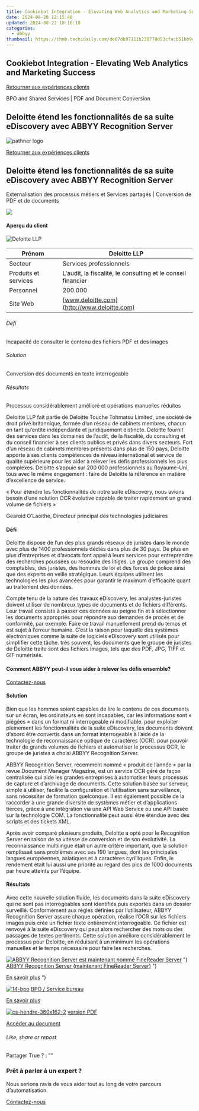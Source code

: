 ```yaml
---
title: Cookiebot Integration - Elevating Web Analytics and Marketing Success
date: 2024-08-20 12:15:40
updated: 2024-08-22 10:16:18
categories:
  - abbyy
thumbnail: https://thmb.techidaily.com/de67db97111b230778d53cfacb51bb9c7a1356b2082aff96997373a5633f37e3.jpg
---
```


## Cookiebot Integration - Elevating Web Analytics and Marketing Success

[Retourner aux expériences clients](https://tools.techidaily.com/abbyy/products/)

BPO and Shared Services | PDF and Document Conversion

## Deloitte étend les fonctionnalités de sa suite eDiscovery avec ABBYY Recognition Server

![pathner logo](https://content.abbyy.com/-/media/project/abbyy/abbyy/logos-white/fr/93416.png?h=40&iar=0&w=120)

[Retourner aux expériences clients](https://tools.techidaily.com/abbyy/products/)

## Deloitte étend les fonctionnalités de sa suite eDiscovery avec ABBYY Recognition Server

Externalisation des processus métiers et Services partagés | Conversion de PDF et de documents 

![](https://static1.abbyy.com/abbyycommedia/15274/cs-deloitte-556x303-2.jpg) 

#### Aperçu du client

![Deloitte LLP](https://static3.abbyy.com/abbyycommedia/14693/logo-deloitte-new-162x30.svg) 

| Prénom               | Deloitte LLP                                                 |
| -------------------- | ------------------------------------------------------------ |
| Secteur              | Services professionnels                                      |
| Produits et services | L'audit, la fiscalité, le consulting et le conseil financier |
| Personnel            | 200.000                                                      |
| Site Web             | [www.deloitte.com](http://www.deloitte.com)                  |

###### Défi

Incapacité de consulter le contenu des fichiers PDF et des images

###### Solution

Conversion des documents en texte interrogeable

###### Résultats

Processus considérablement amélioré et opérations manuelles réduites

Deloitte LLP fait partie de Deloitte Touche Tohmatsu Limited, une société de droit privé britannique, formée d’un réseau de cabinets membres, chacun en tant qu’entité indépendante et juridiquement distincte. Deloitte fournit des services dans les domaines de l’audit, de la fiscalité, du consulting et du conseil financier à ses clients publics et privés dans divers secteurs. Fort d’un réseau de cabinets membres présents dans plus de 150 pays, Deloitte apporte à ses clients compétences de niveau international et service de qualité supérieure pour les aider à relever les défis professionnels les plus complexes. Deloitte s’appuie sur 200 000 professionnels au Royaume-Uni, tous avec le même engagement : faire de Deloitte la référence en matière d’excellence de service.

 « Pour étendre les fonctionnalités de notre suite eDiscovery, nous avions besoin d’une solution OCR évolutive capable de traiter rapidement un grand volume de fichiers »

 Gearoid O’Laoithe, Directeur principal des technologies judiciaires

#### Défi

Deloitte dispose de l’un des plus grands réseaux de juristes dans le monde avec plus de 1400 professionnels dédiés dans plus de 30 pays. De plus en plus d’entreprises et d’avocats font appel à leurs services pour entreprendre des recherches poussées ou résoudre des litiges. Le groupe comprend des comptables, des juristes, des hommes de loi et des forces de police ainsi que des experts en veille stratégique. Leurs équipes utilisent les technologies les plus avancées pour garantir le maximum d’efficacité quant au traitement des données.

Compte tenu de la nature des travaux eDiscovery, les analystes-juristes doivent utiliser de nombreux types de documents et de fichiers différents. Leur travail consiste à passer ces données au peigne fin et à sélectionner les documents appropriés pour répondre aux demandes de procès et de conformité, par exemple. Faire ce travail manuellement prend du temps et est sujet à l’erreur humaine. C’est la raison pour laquelle des systèmes électroniques comme la suite de logiciels eDiscovery sont utilisés pour simplifier cette tâche. très souvent, les documents que le groupe de juristes de Deloitte traite sont des fichiers images, tels que des PDF, JPG, TIFF et GIF numérisés.

#### Comment ABBYY peut-il vous aider à relever les défis ensemble?

[Contactez-nous](https://tools.techidaily.com/abbyy/products/) 

#### Solution

Bien que les hommes soient capables de lire le contenu de ces documents sur un écran, les ordinateurs en sont incapables, car les informations sont « piégées » dans un format ni interrogeable ni modifiable. pour exploiter pleinement les fonctionnalités de la suite eDiscovery, les documents doivent d’abord être convertis dans un format interrogeable à l’aide de la technologie de reconnaissance optique de caractères (OCR). pour pouvoir traiter de grands volumes de fichiers et automatiser le processus OCR, le groupe de juristes a choisi ABBYY Recognition Server.

ABBYY Recognition Server, récemment nommé « produit de l’année » par la revue Document Manager Magazine, est un service OCR géré de façon centralisée qui aide les grandes entreprises à automatiser leurs processus de capture et d’archivage de documents. Cette solution basée sur serveur, simple à utiliser, facilite la configuration et l’utilisation sans surveillance, sans nécessiter de formation quelconque. Il est également possible de la raccorder à une grande diversité de systèmes métier et d’applications tierces, grâce à une intégration via une API Web Service ou une API basée sur la technologie COM. La fonctionnalité peut aussi être étendue avec des scripts et des tickets XML.

Après avoir comparé plusieurs produits, Deloitte a opté pour le Recognition Server en raison de sa vitesse de conversion et de son évolutivité. La reconnaissance multilingue était un autre critère important, que la solution remplissait sans problèmes avec ses 190 langues, dont les principales langues européennes, asiatiques et à caractères cyrilliques. Enfin, le rendement était lui aussi une priorité au regard des pics de 1000 documents par heure atteints par l’équipe.

#### Résultats

Avec cette nouvelle solution fluide, les documents dans la suite eDiscovery qui ne sont pas interrogeables sont identifiés puis exportés dans un dossier surveillé. Conformément aux règles définies par l’utilisateur, ABBYY Recognition Server assure chaque opération, réalise l’OCR sur les fichiers images puis crée un fichier texte entièrement interrogeable. Ce fichier est renvoyé à la suite eDiscovery qui peut alors rechercher des mots ou des passages de textes pertinents. Cette solution améliore considérablement le processus pour Deloitte, en réduisant à un minimum les opérations manuelles et le temps nécessaire pour faire les recherches.

[![ABBYY Recognition Server est maintenant nommé FineReader Server](https://static4.abbyy.com/abbyycommedia/20638/11-frs-casepreview.jpg)](https://tools.techidaily.com/abbyy/products/) ") [ABBYY Recognition Server (maintenant FineReader Server)](https://tools.techidaily.com/abbyy/products/) ") 

[En savoir plus](https://tools.techidaily.com/abbyy/products/) ") 

[![14-bpo](https://static2.abbyy.com/abbyycommedia/14364/14-bpo.jpg)](https://tools.techidaily.com/abbyy/products/) [BPO / Service bureau](https://tools.techidaily.com/abbyy/products/) 

[En savoir plus](https://tools.techidaily.com/abbyy/products/) 

[![cs-hendre-360x162-2](https://static2.abbyy.com/abbyycommedia/15275/cs-hendre-360x162-2.jpg)](https://static1.abbyy.com/abbyycommedia/10536/cs%5Fdeloitte%5Frs%5Ff.pdf "version PDF") [version PDF](https://static1.abbyy.com/abbyycommedia/10536/cs%5Fdeloitte%5Frs%5Ff.pdf "version PDF") 

[Accéder au document](https://static1.abbyy.com/abbyycommedia/10536/cs%5Fdeloitte%5Frs%5Ff.pdf "version PDF") 

###### Like, share or repost

Partager  True ?  : "" 

### Prêt à parler à un expert ?

Nous serions ravis de vous aider tout au long de votre parcours d’automatisation.

[Contactez-nous](https://tools.techidaily.com/abbyy/products/)

<ins class="adsbygoogle"
     style="display:block"
     data-ad-format="autorelaxed"
     data-ad-client="ca-pub-7571918770474297"
     data-ad-slot="1223367746"></ins>



<ins class="adsbygoogle"
     style="display:block"
     data-ad-client="ca-pub-7571918770474297"
     data-ad-slot="8358498916"
     data-ad-format="auto"
     data-full-width-responsive="true"></ins>
